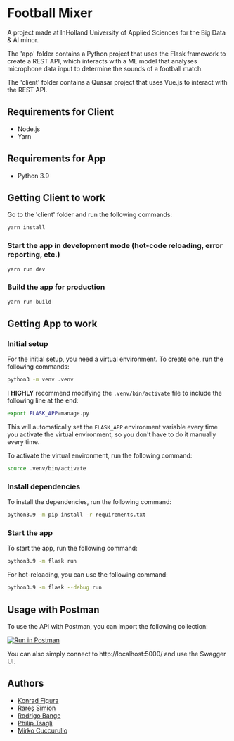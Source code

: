 # Football Mixer

A project made at InHolland University of Applied Sciences for the Big Data & AI minor.

The 'app' folder contains a Python project that uses the Flask framework to create a REST API, which interacts with a ML model that analyses microphone data input to determine the sounds of a football match.

The 'client' folder contains a Quasar project that uses Vue.js to interact with the REST API.

## Requirements for Client

- Node.js
- Yarn

## Requirements for App

- Python 3.9

## Getting Client to work

Go to the 'client' folder and run the following commands:

```bash
yarn install
```

### Start the app in development mode (hot-code reloading, error reporting, etc.)

```bash
yarn run dev
```

### Build the app for production

```bash
yarn run build
```

## Getting App to work

### Initial setup

For the initial setup, you need a virtual environment. To create one, run the following commands:

```bash
python3 -m venv .venv
```

I **HIGHLY** recommend modifying the `.venv/bin/activate` file to include the following line at the end:

```bash
export FLASK_APP=manage.py
```

This will automatically set the `FLASK_APP` environment variable every time you activate the virtual environment, so you don't have to do it manually every time.

To activate the virtual environment, run the following command:

```bash
source .venv/bin/activate
```

### Install dependencies

To install the dependencies, run the following command:

```bash
python3.9 -m pip install -r requirements.txt
```

### Start the app

To start the app, run the following command:

```bash
python3.9 -m flask run
```

For hot-reloading, you can use the following command:

```bash
python3.9 -m flask --debug run
```

## Usage with Postman

To use the API with Postman, you can import the following collection:

[![Run in Postman](https://run.pstmn.io/button.svg)](https://lively-desert-374565.postman.co/collection/30102792-2bff9db9-3da0-446d-8322-e4330bbe6983?source=rip_html)

You can also simply connect to http://localhost:5000/ and use the Swagger UI.

## Authors

- [Konrad Figura](mailto:mail@kfigura.nl)
- [Rareş Simion](mailto:683655@student.inholland.nl)
- [Rodrigo Bange](mailto:rodrigo99@live.nl)
- [Philip Tsagli](mailto:682624@student.inholland.nl)
- [Mirko Cuccurullo](mailto:691362@student.inholland.nl>)

